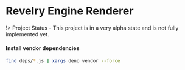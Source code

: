# Revelry Engine Renderer

!> Project Status - This project is in a very alpha state and is not fully implemented yet.


#### Install vendor dependencies

```sh
find deps/*.js | xargs deno vendor --force
```
